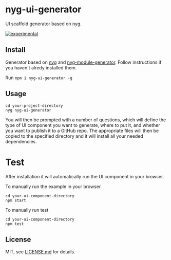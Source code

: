 # nyg-ui-generator
UI scaffold generator based on nyg.

[![experimental](http://badges.github.io/stability-badges/dist/experimental.svg)](http://github.com/badges/stability-badges)

## Install
Generator based on [nyg](https://www.npmjs.com/package/nyg) and [nyg-module-generator](https://www.npmjs.com/package/nyg-module-generator). 
Follow instructions if you haven't alredy installed them. 

Run ```npm i nyg-ui-generator -g```

## Usage
```
cd your-project-directory
nyg nyg-ui-generator
```
You will then be prompted with a number of questions, which will define the type of UI component you want to generate, where to put it, and whether you want to publish it to a GitHub repo. The appropriate files will then be copied to the specified directory and it will install all your needed dependencies. 

# Test
After installation it will automatically run the UI component in your browser.

To manually run the example in your browser
```
cd your-ui-component-directory
npm start
```

To manually run test
```
cd your-ui-component-directory
npm test
```


## License

MIT, see [LICENSE.md](http://github.com/Jam3/nyg-ui-generator/blob/master/LICENSE.md) for details.
